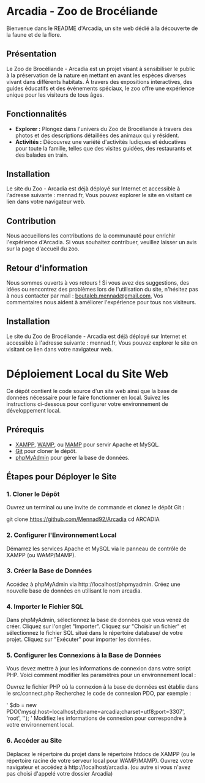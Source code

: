 # Arcadia - Zoo de Brocéliande

Bienvenue dans le README d'Arcadia, un site web dédié à la découverte de la faune et de la flore.

## Présentation

Le Zoo de Brocéliande - Arcadia est un projet visant à sensibiliser le public à la préservation de la nature en mettant en avant les espèces diverses vivant dans différents habitats. À travers des expositions interactives, des guides éducatifs et des événements spéciaux, le zoo offre une expérience unique pour les visiteurs de tous âges.

## Fonctionnalités

- **Explorer :** Plongez dans l'univers du Zoo de Brocéliande à travers des photos et des descriptions détaillées des animaux qui y résident.
- **Activités :** Découvrez une variété d'activités ludiques et éducatives pour toute la famille, telles que des visites guidées, des restaurants et des balades en train.

## Installation

Le site du Zoo - Arcadia est déjà déployé sur Internet et accessible à l'adresse suivante : mennad.fr, Vous pouvez explorer le site en visitant ce lien dans votre navigateur web.

## Contribution

Nous accueillons les contributions de la communauté pour enrichir l'expérience d'Arcadia. Si vous souhaitez contribuer, veuillez laisser un avis sur la page d'accueil du zoo.

## Retour d'information

Nous sommes ouverts à vos retours ! Si vous avez des suggestions, des idées ou rencontrez des problèmes lors de l'utilisation du site, n'hésitez pas à nous contacter par mail : boutaleb.mennad@gmail.com, Vos commentaires nous aident à améliorer l'expérience pour tous nos visiteurs.

## Installation

Le site du Zoo de Brocéliande - Arcadia est déjà déployé sur Internet et accessible à l'adresse suivante : mennad.fr, Vous pouvez explorer le site en visitant ce lien dans votre navigateur web.

# Déploiement Local du Site Web

Ce dépôt contient le code source d'un site web ainsi que la base de données nécessaire pour le faire fonctionner en local. Suivez les instructions ci-dessous pour configurer votre environnement de développement local.

## Prérequis

- [XAMPP](https://www.apachefriends.org/index.html), [WAMP](http://www.wampserver.com/en/), ou [MAMP](https://www.mamp.info/en/) pour servir Apache et MySQL.
- [Git](https://git-scm.com/) pour cloner le dépôt.
- [phpMyAdmin](https://www.phpmyadmin.net/) pour gérer la base de données.

## Étapes pour Déployer le Site

### 1. Cloner le Dépôt

Ouvrez un terminal ou une invite de commande et clonez le dépôt Git :

git clone https://github.com/Mennad92/Arcadia
cd ARCADIA

### 2. Configurer l'Environnement Local

Démarrez les services Apache et MySQL via le panneau de contrôle de XAMPP (ou WAMP/MAMP).

### 3. Créer la Base de Données

Accédez à phpMyAdmin via http://localhost/phpmyadmin.
Créez une nouvelle base de données en utilisant le nom arcadia.

### 4. Importer le Fichier SQL

Dans phpMyAdmin, sélectionnez la base de données que vous venez de créer.
Cliquez sur l'onglet "Importer".
Cliquez sur "Choisir un fichier" et sélectionnez le fichier SQL situé dans le répertoire database/ de votre projet.
Cliquez sur "Exécuter" pour importer les données.

### 5. Configurer les Connexions à la Base de Données

Vous devez mettre à jour les informations de connexion dans votre script PHP. Voici comment modifier les paramètres pour un environnement local :

Ouvrez le fichier PHP où la connexion à la base de données est établie dans le src/connect.php Recherchez le code de connexion PDO, par exemple :

' $db = new PDO('mysql:host=localhost;dbname=arcadia;charset=utf8;port=3307', 'root', ''); '
Modifiez les informations de connexion pour correspondre à votre environnement local.


### 6. Accéder au Site

Déplacez le répertoire du projet dans le répertoire htdocs de XAMPP (ou le répertoire racine de votre serveur local pour WAMP/MAMP).
Ouvrez votre navigateur et accédez à http://localhost/arcadia. (ou autre si vous n'avez pas choisi d'appelé votre dossier Arcadia)